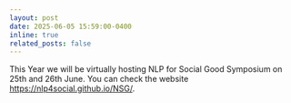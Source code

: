 ```yaml
---
layout: post
date: 2025-06-05 15:59:00-0400
inline: true
related_posts: false
---
```


This Year we will be virtually hosting NLP for Social Good Symposium on 25th and 26th June. You can check the website https://nlp4social.github.io/NSG/.
